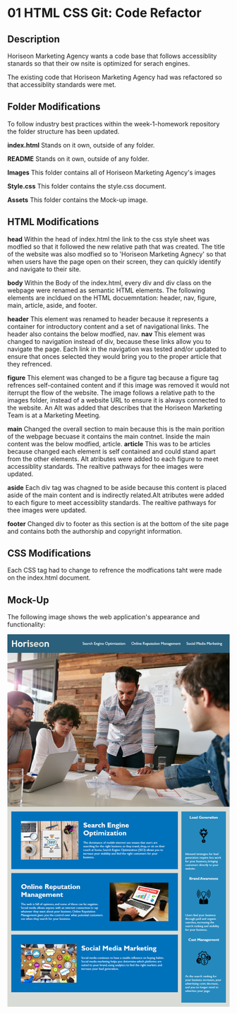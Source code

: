 # 01 HTML CSS Git: Code Refactor

## Description

  Horiseon Marketing Agency wants a code base that follows accessiblity stanards so that their ow nsite is optimized for serach engines. 

  The existing code that Horiseon Marketing Agency had was refactored so that accessiblity standards were met. 

## Folder Modifications
  To follow industry best practices within the week-1-homework repository the folder structure has been updated. 

  **index.html** 
  Stands on it own, outside of any folder.
  
  **README** 
  Stands on it own, outside of any folder.
  
  **Images** 
  This folder contains all of Horiseon Marketing Agency's images

  **Style.css** 
  This folder contains the style.css document. 

  **Assets**
  This folder contains the Mock-up image. 

## HTML Modifications
  
  **head**
  Within the head of index.html the link to the css style sheet was modfied so that it followed the new relative path that was created. The title of the website was also modfied so to 'Horiseon Marketing Agnecy' so that when users have the page open on their screen, they can quickly identify and navigate to their site. 
  
  **body**
  Within the Body of the index.html, every div and div class on the webpage were renamed as semantic HTML elements. The following elements are incldued on the HTML docuemntation: header, nav, figure, main, article, aside, and footer. 
  
  **header**
    This element was renamed to header because it represents a container for introductory content and a set of navigational links. The header also contains the below modfied, nav. 
  **nav**
    This element was changed to navigation instead of div, because these links allow you to navigate the page. Each link in the navigation was tested and/or updated to ensure that onces selected they would bring you to the proper article that they refrenced. 

  **figure**
    This element was changed to be a figure tag because a figure tag refrences self-contained content and if this image was removed it would not iterrupt the flow of the website. The image follows a relative path to the images folder, instead of a website URL to ensure it is always connected to the website. An Alt was added that describes that the Horiseon Marketing Team is at a Marketing Meeting. 

  **main**
    Changed the overall section to main because this is the main porition of the webpage becuase it contains the main contnet. Inside the main content was the below modfied, article.
  **article**
   This was to be articles because changed each element is self contained and could stand apart from the other elements. Alt atributes were added to each figure to meet accessiblity standards. The realtive pathways for thee images were updated. 
  
  **aside**
  Each div tag was chagned to be aside because this content is placed aside of the main content and is indirectly related.Alt atributes were added to each figure to meet accessiblity standards. The realtive pathways for thee images were updated. 
  
  **footer**
  Changed div to footer as this section is at the bottom of the site page and contains both the authorship and copyright information.

## CSS Modifications
Each CSS tag had to change to refrence the modfications taht were made on the index.html document. 

## Mock-Up

The following image shows the web application's appearance and functionality:

![code refactor demo](./Assets/01-html-css-git-homework-demo.png)